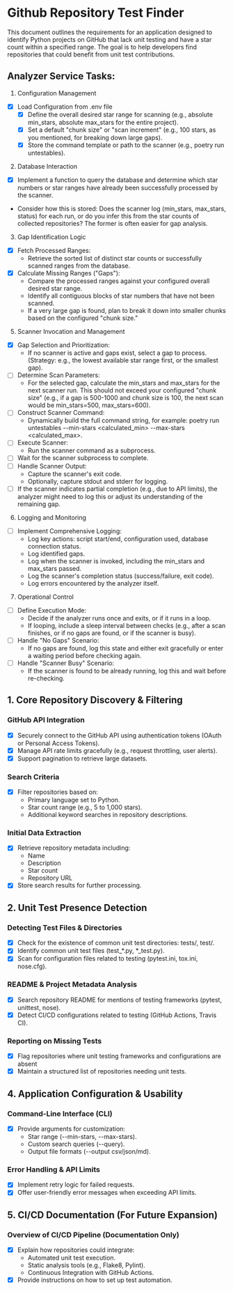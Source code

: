 # **Github Repository Test Finder**

This document outlines the requirements for an application designed to identify Python projects on GitHub that lack unit testing and have a star count within a specified range. The goal is to help developers find repositories that could benefit from unit test contributions.

## **Analyzer Service Tasks:**

1. Configuration Management

- [x] Load Configuration from .env file
  - [x] Define the overall desired star range for scanning (e.g., absolute min_stars, absolute max_stars for the entire project).
  - [x] Set a default "chunk size" or "scan increment" (e.g., 100 stars, as you mentioned, for breaking down large gaps).
  - [x] Store the command template or path to the scanner (e.g., poetry run untestables).

2. Database Interaction

- [x] Implement a function to query the database and determine which star numbers or star ranges have already been successfully processed by the scanner.
- Consider how this is stored: Does the scanner log (min_stars, max_stars, status) for each run, or do you infer this from the star counts of collected repositories? The former is often easier for gap analysis.

3. Gap Identification Logic

- [x] Fetch Processed Ranges:
  - Retrieve the sorted list of distinct star counts or successfully scanned ranges from the database.
- [x] Calculate Missing Ranges ("Gaps"):
  - Compare the processed ranges against your configured overall desired star range.
  - Identify all contiguous blocks of star numbers that have not been scanned.
  - If a very large gap is found, plan to break it down into smaller chunks based on the configured "chunk size."

5. Scanner Invocation and Management

- [x] Gap Selection and Prioritization:
  - If no scanner is active and gaps exist, select a gap to process. (Strategy: e.g., the lowest available star range first, or the smallest gap).
- [ ] Determine Scan Parameters:
  - For the selected gap, calculate the min_stars and max_stars for the next scanner run. This should not exceed your configured "chunk size" (e.g., if a gap is 500-1000 and chunk size is 100, the next scan would be min_stars=500, max_stars=600).
- [ ] Construct Scanner Command:
  - Dynamically build the full command string, for example: poetry run untestables --min-stars <calculated_min> --max-stars <calculated_max>.
- [ ] Execute Scanner:
  - Run the scanner command as a subprocess.
- [ ] Wait for the scanner subprocess to complete.
- [ ] Handle Scanner Output:
  - Capture the scanner's exit code.
  - Optionally, capture stdout and stderr for logging.
- [ ] If the scanner indicates partial completion (e.g., due to API limits), the analyzer might need to log this or adjust its understanding of the remaining gap.

6. Logging and Monitoring

- [ ] Implement Comprehensive Logging:
  - Log key actions: script start/end, configuration used, database connection status.
  - Log identified gaps.
  - Log when the scanner is invoked, including the min_stars and max_stars passed.
  - Log the scanner's completion status (success/failure, exit code).
  - Log errors encountered by the analyzer itself.

7. Operational Control

- [ ] Define Execution Mode:
  - Decide if the analyzer runs once and exits, or if it runs in a loop.
  - If looping, include a sleep interval between checks (e.g., after a scan finishes, or if no gaps are found, or if the scanner is busy).
- [ ] Handle "No Gaps" Scenario:
  - If no gaps are found, log this state and either exit gracefully or enter a waiting period before checking again.
- [ ] Handle "Scanner Busy" Scenario:
  - If the scanner is found to be already running, log this and wait before re-checking.

## **1. Core Repository Discovery & Filtering**

### **GitHub API Integration**

- [x] Securely connect to the GitHub API using authentication tokens (OAuth or Personal Access Tokens).
- [x] Manage API rate limits gracefully (e.g., request throttling, user alerts).
- [x] Support pagination to retrieve large datasets.

### **Search Criteria**

- [x] Filter repositories based on:
  - Primary language set to Python.
  - Star count range (e.g., 5 to 1,000 stars).
  - Additional keyword searches in repository descriptions.

### **Initial Data Extraction**

- [x] Retrieve repository metadata including:
  - Name
  - Description
  - Star count
  - Repository URL
- [x] Store search results for further processing.

## **2. Unit Test Presence Detection**

### **Detecting Test Files & Directories**

- [x] Check for the existence of common unit test directories: tests/, test/.
- [x] Identify common unit test files (test\_\*.py, \*\_test.py).
- [x] Scan for configuration files related to testing (pytest.ini, tox.ini, nose.cfg).

### **README & Project Metadata Analysis**

- [x] Search repository README for mentions of testing frameworks (pytest, unittest, nose).
- [x] Detect CI/CD configurations related to testing (GitHub Actions, Travis CI).

### **Reporting on Missing Tests**

- [x] Flag repositories where unit testing frameworks and configurations are absent
- [x] Maintain a structured list of repositories needing unit tests.

## **4. Application Configuration & Usability**

### **Command-Line Interface (CLI)**

- [x] Provide arguments for customization:
  - Star range (--min-stars, --max-stars).
  - Custom search queries (--query).
  - Output file formats (--output csv/json/md).

### **Error Handling & API Limits**

- [x] Implement retry logic for failed requests.
- [x] Offer user-friendly error messages when exceeding API limits.

## **5. CI/CD Documentation (For Future Expansion)**

### **Overview of CI/CD Pipeline (Documentation Only)**

- [x] Explain how repositories could integrate:
  - Automated unit test execution.
  - Static analysis tools (e.g., Flake8, Pylint).
  - Continuous Integration with GitHub Actions.
- [x] Provide instructions on how to set up test automation.
